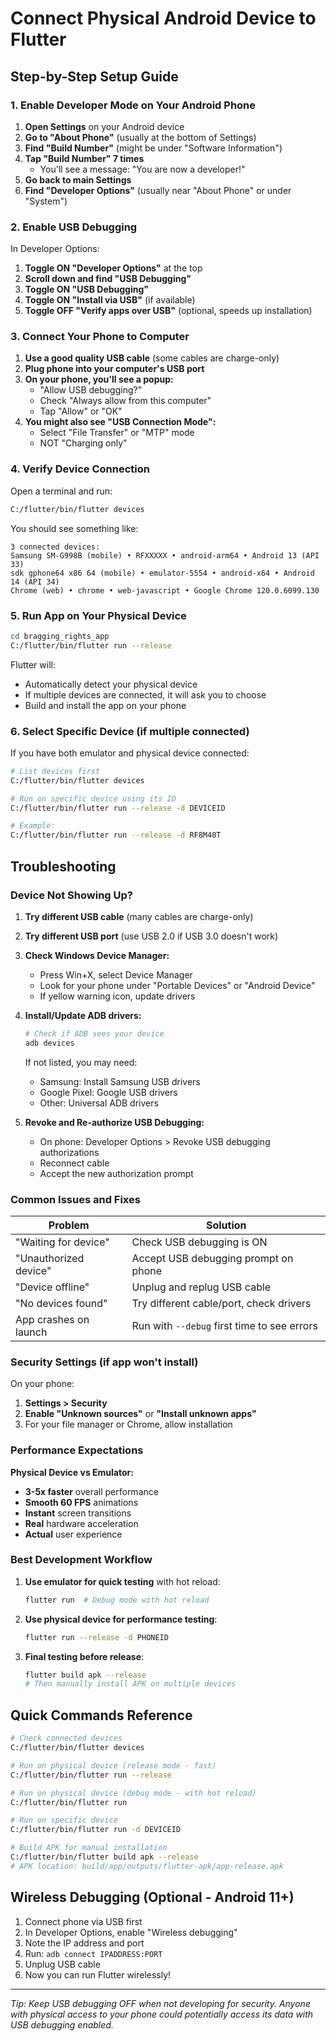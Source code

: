 # Connect Physical Android Device to Flutter

## Step-by-Step Setup Guide

### 1. Enable Developer Mode on Your Android Phone

1. **Open Settings** on your Android device
2. **Go to "About Phone"** (usually at the bottom of Settings)
3. **Find "Build Number"** (might be under "Software Information")
4. **Tap "Build Number" 7 times** 
   - You'll see a message: "You are now a developer!"
5. **Go back to main Settings**
6. **Find "Developer Options"** (usually near "About Phone" or under "System")

### 2. Enable USB Debugging

In Developer Options:
1. **Toggle ON "Developer Options"** at the top
2. **Scroll down and find "USB Debugging"**
3. **Toggle ON "USB Debugging"**
4. **Toggle ON "Install via USB"** (if available)
5. **Toggle OFF "Verify apps over USB"** (optional, speeds up installation)

### 3. Connect Your Phone to Computer

1. **Use a good quality USB cable** (some cables are charge-only)
2. **Plug phone into your computer's USB port**
3. **On your phone, you'll see a popup:**
   - "Allow USB debugging?"
   - Check "Always allow from this computer"
   - Tap "Allow" or "OK"
4. **You might also see "USB Connection Mode":**
   - Select "File Transfer" or "MTP" mode
   - NOT "Charging only"

### 4. Verify Device Connection

Open a terminal and run:
```bash
C:/flutter/bin/flutter devices
```

You should see something like:
```
3 connected devices:
Samsung SM-G998B (mobile) • RFXXXXX • android-arm64 • Android 13 (API 33)
sdk gphone64 x86 64 (mobile) • emulator-5554 • android-x64 • Android 14 (API 34)
Chrome (web) • chrome • web-javascript • Google Chrome 120.0.6099.130
```

### 5. Run App on Your Physical Device

```bash
cd bragging_rights_app
C:/flutter/bin/flutter run --release
```

Flutter will:
- Automatically detect your physical device
- If multiple devices are connected, it will ask you to choose
- Build and install the app on your phone

### 6. Select Specific Device (if multiple connected)

If you have both emulator and physical device connected:
```bash
# List devices first
C:/flutter/bin/flutter devices

# Run on specific device using its ID
C:/flutter/bin/flutter run --release -d DEVICEID

# Example:
C:/flutter/bin/flutter run --release -d RF8M40T
```

## Troubleshooting

### Device Not Showing Up?

1. **Try different USB cable** (many cables are charge-only)
2. **Try different USB port** (use USB 2.0 if USB 3.0 doesn't work)
3. **Check Windows Device Manager:**
   - Press Win+X, select Device Manager
   - Look for your phone under "Portable Devices" or "Android Device"
   - If yellow warning icon, update drivers

4. **Install/Update ADB drivers:**
   ```bash
   # Check if ADB sees your device
   adb devices
   ```
   If not listed, you may need:
   - Samsung: Install Samsung USB drivers
   - Google Pixel: Google USB drivers
   - Other: Universal ADB drivers

5. **Revoke and Re-authorize USB Debugging:**
   - On phone: Developer Options > Revoke USB debugging authorizations
   - Reconnect cable
   - Accept the new authorization prompt

### Common Issues and Fixes

| Problem | Solution |
|---------|----------|
| "Waiting for device" | Check USB debugging is ON |
| "Unauthorized device" | Accept USB debugging prompt on phone |
| "Device offline" | Unplug and replug USB cable |
| "No devices found" | Try different cable/port, check drivers |
| App crashes on launch | Run with `--debug` first time to see errors |

### Security Settings (if app won't install)

On your phone:
1. **Settings > Security**
2. **Enable "Unknown sources"** or **"Install unknown apps"**
3. For your file manager or Chrome, allow installation

### Performance Expectations

**Physical Device vs Emulator:**
- **3-5x faster** overall performance
- **Smooth 60 FPS** animations
- **Instant** screen transitions
- **Real** hardware acceleration
- **Actual** user experience

### Best Development Workflow

1. **Use emulator for quick testing** with hot reload:
   ```bash
   flutter run  # Debug mode with hot reload
   ```

2. **Use physical device for performance testing**:
   ```bash
   flutter run --release -d PHONEID
   ```

3. **Final testing before release**:
   ```bash
   flutter build apk --release
   # Then manually install APK on multiple devices
   ```

## Quick Commands Reference

```bash
# Check connected devices
C:/flutter/bin/flutter devices

# Run on physical device (release mode - fast)
C:/flutter/bin/flutter run --release

# Run on physical device (debug mode - with hot reload)
C:/flutter/bin/flutter run

# Run on specific device
C:/flutter/bin/flutter run -d DEVICEID

# Build APK for manual installation
C:/flutter/bin/flutter build apk --release
# APK location: build/app/outputs/flutter-apk/app-release.apk
```

## Wireless Debugging (Optional - Android 11+)

1. Connect phone via USB first
2. In Developer Options, enable "Wireless debugging"
3. Note the IP address and port
4. Run: `adb connect IPADDRESS:PORT`
5. Unplug USB cable
6. Now you can run Flutter wirelessly!

---
*Tip: Keep USB debugging OFF when not developing for security. Anyone with physical access to your phone could potentially access its data with USB debugging enabled.*